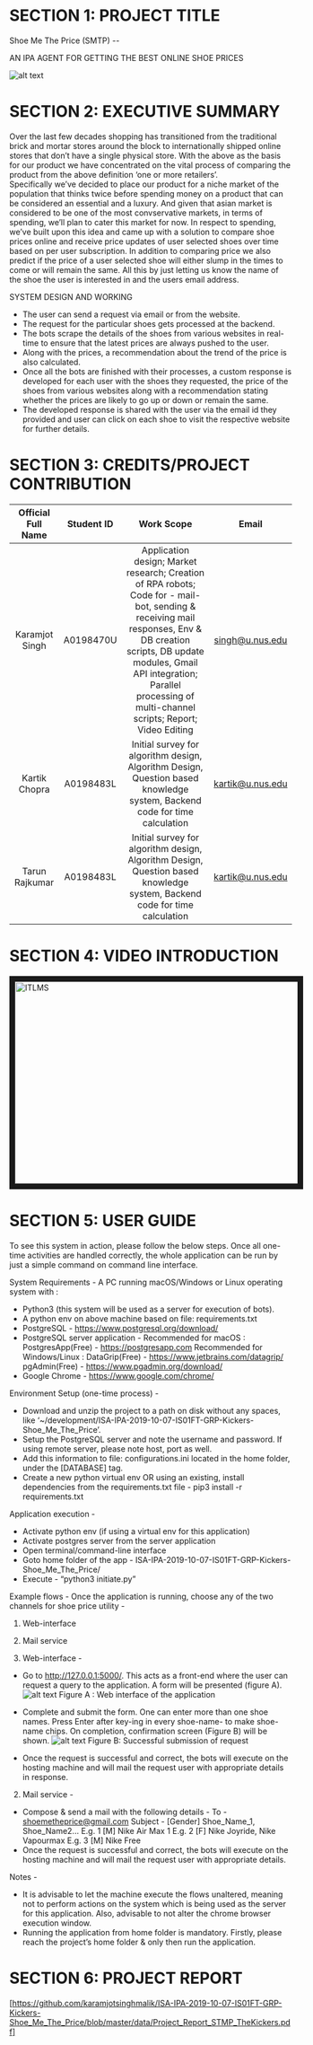 # SECTION 1: PROJECT TITLE
Shoe Me The Price (SMTP) -- 

AN IPA AGENT FOR GETTING THE BEST ONLINE SHOE PRICES

![alt text](https://github.com/karamjotsinghmalik/ISA-IPA-2019-10-07-IS01FT-GRP-Kickers-Shoe_Me_The_Price/blob/master/templates/Poster.png)


# SECTION 2: EXECUTIVE SUMMARY
Over the last few decades shopping has transitioned from the traditional brick and mortar stores around the block to internationally shipped online stores that don’t have a single physical store. With the above  as the basis for our product we have concentrated on the vital process of comparing the product from the above definition ‘one or more retailers’.  
Specifically we’ve decided to place our product for a niche market of the population that thinks twice before spending money on a product that can be considered an essential and a luxury. And given that asian market is considered to be one of the most convservative markets, in terms of spending, we’ll plan to cater this market for now. 
In respect to spending, we’ve built upon this idea and came up with a solution to compare shoe prices online and receive price updates of user selected shoes over time based on per user subscription. In addition to comparing price we also predict if the price of a user selected shoe will either slump in the times to come or will remain the same. All this by just letting us know the name of the shoe the user is interested in and the users email address.

SYSTEM DESIGN AND WORKING
- The user can send a request via email or from the website.
- The request for the particular shoes gets processed at the backend. 
- The bots scrape the details of the shoes from various websites in real-time to ensure that the latest prices are always pushed to the user.
- Along with the prices, a recommendation about the trend of the price is also calculated.
- Once all the bots are finished with their processes, a custom response is developed for each user with the shoes they requested, the price of the shoes from various websites along with a recommendation stating whether the prices are likely to go up or down or remain the same.
- The developed response is shared with the user via the email id they provided and user can click on each shoe to visit the respective website for further details.

# SECTION 3: CREDITS/PROJECT CONTRIBUTION

| Official Full Name|Student ID| Work Scope  |Email|
|:---------:|:-------------:|:-----:|:----:|
|Karamjot Singh|A0198470U		| Application design; Market research; Creation of RPA robots; Code for - mail-bot, sending & receiving mail responses, Env & DB creation scripts, DB update modules, Gmail API integration; Parallel processing of multi-channel scripts; Report; Video Editing	|	singh@u.nus.edu|
|Kartik Chopra|A0198483L		|Initial survey for algorithm design, Algorithm Design, Question based knowledge system, Backend code for time calculation 	|kartik@u.nus.edu|
|Tarun Rajkumar|A0198483L		|Initial survey for algorithm design, Algorithm Design, Question based knowledge system, Backend code for time calculation 	|kartik@u.nus.edu|


# SECTION 4: VIDEO INTRODUCTION
<a href="https://youtu.be/xhr5-ozRhjk" target="_blank"><img src="https://img.youtube.com/vi/xhr5-ozRhjk/0.jpg" 
alt="ITLMS" width="640" height="360" border="10" /></a>


# SECTION 5: USER GUIDE
To see this system in action, please follow the below steps. Once all one-time activities are handled correctly, the whole application can be run by just a simple command on command line interface.

System Requirements - 
A PC running macOS/Windows or Linux operating system with :
- Python3 (this system will be used as a server for execution of bots).
- A python env on above machine based on  file: requirements.txt
- PostgreSQL - https://www.postgresql.org/download/
- PostgreSQL server application -
    Recommended for macOS : PostgresApp(Free) - https://postgresapp.com
    Recommended for Windows/Linux : 
        DataGrip(Free) - https://www.jetbrains.com/datagrip/
        pgAdmin(Free) - https://www.pgadmin.org/download/
- Google Chrome - https://www.google.com/chrome/

Environment Setup (one-time process) - 
- Download and unzip the project to a path on disk without any spaces, like ‘~/development/ISA-IPA-2019-10-07-IS01FT-GRP-Kickers-Shoe_Me_The_Price’.
- Setup the PostgreSQL server and note the username and password. If using remote server, please note host, port as well.
- Add this information to file: configurations.ini located in the home folder, under the [DATABASE] tag.
- Create a new python virtual env OR using an existing, install dependencies from the requirements.txt file - pip3 install -r requirements.txt

Application execution - 
- Activate python env (if using a virtual env for this application)
- Activate postgres server from the server application
- Open terminal/command-line interface
- Goto home folder of the app - ISA-IPA-2019-10-07-IS01FT-GRP-Kickers-Shoe_Me_The_Price/
- Execute - “python3 initiate.py”

Example flows - 
Once the application is running, choose any of the two channels for shoe price utility - 
1. Web-interface
2. Mail service

 1. Web-interface - 
- Go to http://127.0.0.1:5000/. This acts as a front-end where the user can request a query to the application. A form will be presented (figure A).
![alt text](https://github.com/karamjotsinghmalik/ISA-IPA-2019-10-07-IS01FT-GRP-Kickers-Shoe_Me_The_Price/blob/master/templates/UI.png)
Figure A : Web interface of the application

- Complete and submit the form. One can enter more than one shoe names. Press Enter after key-ing in every shoe-name- to make shoe-name chips. On completion, confirmation screen (Figure B) will be shown.
![alt text](https://github.com/karamjotsinghmalik/ISA-IPA-2019-10-07-IS01FT-GRP-Kickers-Shoe_Me_The_Price/blob/master/templates/Submit.png)
Figure B: Successful submission of request

- Once the request is successful and correct, the bots will execute on the hosting machine  and will mail the request user with appropriate details in response.

2. Mail service - 
- Compose & send a mail with the following details - 
    To - shoemetheprice@gmail.com
    Subject - [Gender] Shoe_Name_1, Shoe_Name2...
        E.g. 1 [M] Nike Air Max 1
        E.g. 2 [F] Nike Joyride, Nike Vapourmax
        E.g. 3 [M] Nike Free
- Once the request is successful and correct, the bots will execute on the hosting machine  and will mail the request user with appropriate details.

 Notes  - 
- It is advisable to let the machine execute the flows unaltered, meaning not to perform actions on the system which is being used as the server for this application. Also, advisable to not alter the  chrome browser execution window.
- Running the application from home folder is mandatory. Firstly, please reach the project’s home folder & only then run the application.

# SECTION 6: PROJECT REPORT
[https://github.com/karamjotsinghmalik/ISA-IPA-2019-10-07-IS01FT-GRP-Kickers-Shoe_Me_The_Price/blob/master/data/Project_Report_STMP_TheKickers.pdf]
